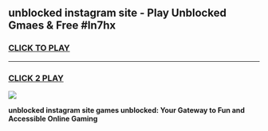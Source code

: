 
## unblocked instagram site - Play Unblocked Gmaes & Free #ln7hx
<h3>
<a href="https://news.freeplayer.one?title=unblocked_instagram_site&ref=26F">CLICK TO PLAY</a></h3>
<hr>

<h3>
<a href="https://news.freeplayer.one?title=unblocked_instagram_site&ref=26F">CLICK 2 PLAY</a>
  
</h3>

<a href="https://news.freeplayer.one?title=unblocked_instagram_site&ref=26F/"><img src="https://clearcache.store/games.png"></a>


**unblocked instagram site games unblocked: Your Gateway to Fun and Accessible Online Gaming**
